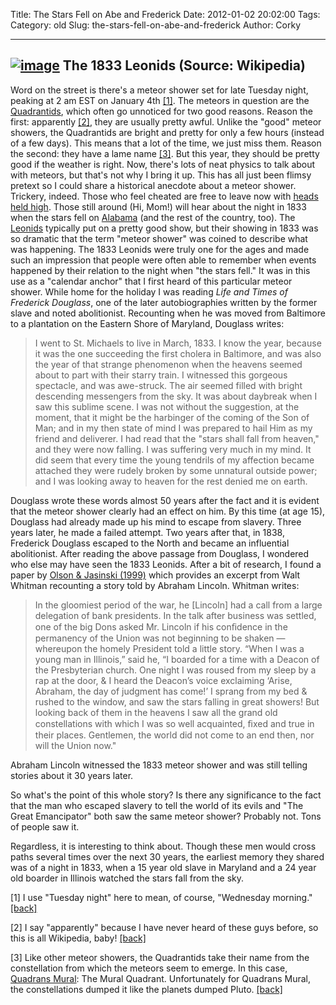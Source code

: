 Title: The Stars Fell on Abe and Frederick
Date: 2012-01-02 20:02:00
Tags: 
Category: old
Slug: the-stars-fell-on-abe-and-frederick
Author: Corky


  -------------------------------------------------------------------------------------------------------------------------------------------------------------------------------------------------------------
  [![image](http://3.bp.blogspot.com/-p3-DTUn3sJ0/TwJnlct7XLI/AAAAAAAAASQ/1nZ0xtbwXHo/s320/leonids_pic.jpg)](http://3.bp.blogspot.com/-p3-DTUn3sJ0/TwJnlct7XLI/AAAAAAAAASQ/1nZ0xtbwXHo/s1600/leonids_pic.jpg)
  The 1833 Leonids (Source: Wikipedia)
  -------------------------------------------------------------------------------------------------------------------------------------------------------------------------------------------------------------

Word on the street is there's a meteor shower set for late Tuesday
night, peaking at 2 am EST on January 4th [[1]](#footnote-1)[](). The
meteors in question are the
[Quadrantids](http://en.wikipedia.org/wiki/Quadrantids), which often go
unnoticed for two good reasons. Reason the first: apparently
[[2]](#footnote-2)[](), they are usually pretty awful. Unlike the "good"
meteor showers, the Quadrantids are bright and pretty for only a few
hours (instead of a few days). This means that a lot of the time, we
just miss them. Reason the second: they have a lame name
[[3]](#footnote-3)[](). But this year, they should be pretty good if the
weather is right. Now, there's lots of neat physics to talk about with
meteors, but that's not why I bring it up. This has all just been flimsy
pretext so I could share a historical anecdote about a meteor shower.
Trickery, indeed. Those who feel cheated are free to leave now with
[heads held high](http://www.youtube.com/watch?v=apu_585SW18). Those
still around (Hi, Mom!) will hear about the night in 1833 when the stars
fell on [Alabama](http://www.youtube.com/watch?v=6ibV3tCDvd8) (and the
rest of the country, too). The
[Leonids](http://en.wikipedia.org/wiki/Leonids) typically put on a
pretty good show, but their showing in 1833 was so dramatic that the
term "meteor shower" was coined to describe what was happening. The 1833
Leonids were truly one for the ages and made such an impression that
people were often able to remember when events happened by their
relation to the night when "the stars fell." It was in this use as a
"calendar anchor" that I first heard of this particular meteor shower.
While home for the holiday I was reading *Life and Times of Frederick
Douglass*, one of the later autobiographies written by the former slave
and noted abolitionist. Recounting when he was moved from Baltimore to a
plantation on the Eastern Shore of Maryland, Douglass writes:

> I went to St. Michaels to live in March, 1833. I know the year,
> because it was the one succeeding the first cholera in Baltimore, and
> was also the year of that strange phenomenon when the heavens seemed
> about to part with their starry train. I witnessed this gorgeous
> spectacle, and was awe-struck. The air seemed filled with bright
> descending messengers from the sky. It was about daybreak when I saw
> this sublime scene. I was not without the suggestion, at the moment,
> that it might be the harbinger of the coming of the Son of Man; and in
> my then state of mind I was prepared to hail Him as my friend and
> deliverer. I had read that the "stars shall fall from heaven," and
> they were now falling. I was suffering very much in my mind. It did
> seem that every time the young tendrils of my affection became
> attached they were rudely broken by some unnatural outside power; and
> I was looking away to heaven for the rest denied me on earth.

Douglass wrote these words almost 50 years after the fact and it is
evident that the meteor shower clearly had an effect on him. By this
time (at age 15), Douglass had already made up his mind to escape from
slavery. Three years later, he made a failed attempt. Two years after
that, in 1838, Frederick Douglass escaped to the North and became an
influential abolitionist. After reading the above passage from Douglass,
I wondered who else may have seen the 1833 Leonids. After a bit of
research, I found a paper by [Olson & Jasinski
(1999)](http://ecommons.txstate.edu/cgi/viewcontent.cgi?article=1004&context=physfacp&sei-redir=1&referer=http%3A%2F%2Fwww.google.com%2Furl%3Fsa%3Dt%26rct%3Dj%26q%3Dolson%2Blincoln%2Bleonids%26source%3Dweb%26cd%3D1%26ved%3D0CB4QFjAA%26url%3Dhttp%253A%252F%252Fecommons.txstate.edu%252Fcgi%252Fviewcontent.cgi%253Farticle%253D1004%2526context%253Dphysfacp%26ei%3DaogCT_2TB4rv0gGZ_5HoBw%26usg%3DAFQjCNE8HE4-k_Zcl2PzK2shdtMCi6ZyEQ#search=%22olson%20lincoln%20leonids%22)
which provides an excerpt from Walt Whitman recounting a story told by
Abraham Lincoln. Whitman writes:

> In the gloomiest period of the war, he [Lincoln] had a call from a
> large delegation of bank presidents. In the talk after business was
> settled, one of the big Dons asked Mr. Lincoln if his conﬁdence in the
> permanency of the Union was not beginning to be shaken — whereupon the
> homely President told a little story. “When I was a young man in
> Illinois,” said he, “I boarded for a time with a Deacon of the
> Presbyterian church. One night I was roused from my sleep by a rap at
> the door, & I heard the Deacon’s voice exclaiming ‘Arise, Abraham, the
> day of judgment has come!’ I sprang from my bed & rushed to the
> window, and saw the stars falling in great showers! But looking back
> of them in the heavens I saw all the grand old constellations with
> which I was so well acquainted, ﬁxed and true in their places.
> Gentlemen, the world did not come to an end then, nor will the Union
> now."

Abraham Lincoln witnessed the 1833 meteor shower and was still telling
stories about it 30 years later.

So what's the point of this whole story? Is there any significance to
the fact that the man who escaped slavery to tell the world of its evils
and "The Great Emancipator" both saw the same meteor shower? Probably
not. Tons of people saw it.

Regardless, it is interesting to think about. Though these men would
cross paths several times over the next 30 years, the earliest memory
they shared was of a night in 1833, when a 15 year old slave in Maryland
and a 24 year old boarder in Illinois watched the stars fall from the
sky.

[1] I use "Tuesday night" here to mean, of course, "Wednesday morning."
[[back]](#back-1)

[2] I say "apparently" because I have never heard of these guys before,
so this is all Wikipedia, baby! [[back]](#back-2)

[3] Like other meteor showers, the Quadrantids take their name from the
constellation from which the meteors seem to emerge. In this case,
[Quadrans Mural](http://en.wikipedia.org/wiki/Quadrans_Muralis): The
Mural Quadrant. Unfortunately for Quadrans Mural, the constellations
dumped it like the planets dumped Pluto. [[back]](#back-3)

